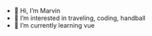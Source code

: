 - 👋 Hi, I’m Marvin
- 👀 I’m interested in traveling, coding, handball
- 🌱 I’m currently learning vue

<!---
mmrqa/mmrqa is a ✨ special ✨ repository because its `README.md` (this file) appears on your GitHub profile.
You can click the Preview link to take a look at your changes.
--->
